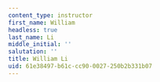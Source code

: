 ```yaml
---
content_type: instructor
first_name: William
headless: true
last_name: Li
middle_initial: ''
salutation: ''
title: William Li
uid: 61e38497-b61c-cc90-0027-250b2b331b07
---
```

